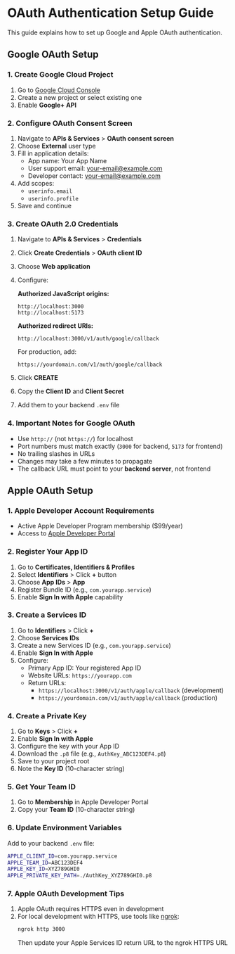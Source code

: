 # OAuth Authentication Setup Guide

This guide explains how to set up Google and Apple OAuth authentication.

## Google OAuth Setup

### 1. Create Google Cloud Project

1. Go to [Google Cloud Console](https://console.cloud.google.com/)
2. Create a new project or select existing one
3. Enable **Google+ API**

### 2. Configure OAuth Consent Screen

1. Navigate to **APIs & Services** > **OAuth consent screen**
2. Choose **External** user type
3. Fill in application details:
   - App name: Your App Name
   - User support email: your-email@example.com
   - Developer contact: your-email@example.com
4. Add scopes:
   - `userinfo.email`
   - `userinfo.profile`
5. Save and continue

### 3. Create OAuth 2.0 Credentials

1. Navigate to **APIs & Services** > **Credentials**
2. Click **Create Credentials** > **OAuth client ID**
3. Choose **Web application**
4. Configure:

   **Authorized JavaScript origins:**
   ```
   http://localhost:3000
   http://localhost:5173
   ```
   
   **Authorized redirect URIs:**
   ```
   http://localhost:3000/v1/auth/google/callback
   ```
   
   For production, add:
   ```
   https://yourdomain.com/v1/auth/google/callback
   ```

5. Click **CREATE**
6. Copy the **Client ID** and **Client Secret**
7. Add them to your backend `.env` file

### 4. Important Notes for Google OAuth

- Use `http://` (not `https://`) for localhost
- Port numbers must match exactly (`3000` for backend, `5173` for frontend)
- No trailing slashes in URLs
- Changes may take a few minutes to propagate
- The callback URL must point to your **backend server**, not frontend

## Apple OAuth Setup

### 1. Apple Developer Account Requirements

- Active Apple Developer Program membership ($99/year)
- Access to [Apple Developer Portal](https://developer.apple.com/)

### 2. Register Your App ID

1. Go to **Certificates, Identifiers & Profiles**
2. Select **Identifiers** > Click **+** button
3. Choose **App IDs** > **App**
4. Register Bundle ID (e.g., `com.yourapp.service`)
5. Enable **Sign In with Apple** capability

### 3. Create a Services ID

1. Go to **Identifiers** > Click **+**
2. Choose **Services IDs**
3. Create a new Services ID (e.g., `com.yourapp.service`)
4. Enable **Sign In with Apple**
5. Configure:
   - Primary App ID: Your registered App ID
   - Website URLs: `https://yourapp.com`
   - Return URLs: 
     - `https://localhost:3000/v1/auth/apple/callback` (development)
     - `https://yourdomain.com/v1/auth/apple/callback` (production)

### 4. Create a Private Key

1. Go to **Keys** > Click **+**
2. Enable **Sign In with Apple**
3. Configure the key with your App ID
4. Download the `.p8` file (e.g., `AuthKey_ABC123DEF4.p8`)
5. Save to your project root
6. Note the **Key ID** (10-character string)

### 5. Get Your Team ID

1. Go to **Membership** in Apple Developer Portal
2. Copy your **Team ID** (10-character string)

### 6. Update Environment Variables

Add to your backend `.env` file:

```bash
APPLE_CLIENT_ID=com.yourapp.service
APPLE_TEAM_ID=ABC123DEF4
APPLE_KEY_ID=XYZ789GHI0
APPLE_PRIVATE_KEY_PATH=./AuthKey_XYZ789GHI0.p8
```

### 7. Apple OAuth Development Tips

1. Apple OAuth requires HTTPS even in development
2. For local development with HTTPS, use tools like [ngrok](https://ngrok.com/):
   ```bash
   ngrok http 3000
   ```
   Then update your Apple Services ID return URL to the ngrok HTTPS URL
